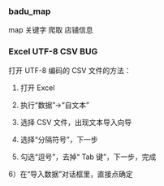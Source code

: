 ### badu_map
map 关键字 爬取 店铺信息 

### Excel UTF-8 CSV BUG
打开 UTF-8 编码的 CSV 文件的方法：

1) 打开 Excel

2) 执行“数据”->“自文本”

3) 选择 CSV 文件，出现文本导入向导

4) 选择“分隔符号”，下一步

5) 勾选“逗号”，去掉“ Tab 键”，下一步，完成

6）在“导入数据”对话框里，直接点确定
